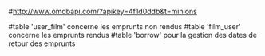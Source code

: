 #http://www.omdbapi.com/?apikey=4f1d0ddb&t=minions

#table 'user_film' concerne les emprunts non rendus
#table 'film_user' concerne les emprunts rendus
#table 'borrow' pour la gestion des dates de retour des emprunts